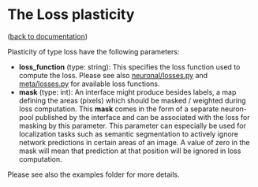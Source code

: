 The Loss plasticity
===================
([back to documentation](README.md))

Plasticity of type loss have the following parameters:

* **loss_function** (type: string): This specifies the loss function used to compute the loss. Please see also [neuronal/losses.py](../statestream/neuronal/losses.py) and [meta/losses.py](../statestream/meta/losses.py) for available loss functions.
* **mask** (type: int): An interface might produce besides labels, a map defining the areas (pixels) which should be masked / weighted during loss computation. This **mask** comes in the form of a separate neuron-pool published by the interface and can be associated with the loss for masking by this parameter. This parameter can especially be used for localization tasks such as semantic segmentation to actively ignore network predictions in certain areas of an image. A value of zero in the mask will mean that prediction at that position will be ignored in loss computation.

Please see also the examples folder for more details.
